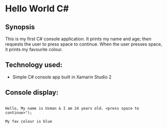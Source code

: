 Hello World C#
======================

Synopsis
-----

This is my first C# console application. It prints my name and age; then requests the user to press space to continue. When the user presses space, it prints my favourite colour.

Technology used:
------

* Simple C# console app built in Xamarin Studio 2

Console display:
------
```

Hello, My name is Usman & I am 24 years old. <press space to continue>");

My fav colour is blue
```
